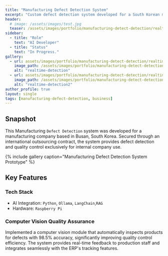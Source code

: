 ```yaml
---
title: "Manufacturing Defect Detection System"
excerpt: "Custom defect detection system developed for a South Korean manufacturing firm via international outsourcing contract"
header:
  # image: /assets/images/test.jpg
  teaser: /assets/images/portfolio/manufacturing-detect-detection/realtime-detection.png
sidebar:
  - title: "Role"
    text: "AI Developer"
  - title: "Status"
    text: "In Progress."
gallery:
  - url: assets/images/portfolio/manufacturing-detect-detection/realtime-detection.png
    image_path: /assets/images/portfolio/manufacturing-detect-detection/realtime-detection.png
    alt: "realtime-detection" 
  - url: assets/images/portfolio/manufacturing-detect-detection/realtime-detection2.png
    image_path: /assets/images/portfolio/manufacturing-detect-detection/realtime-detection2.png
    alt: "realtime-detection2"     
author_profile: true
layout: single
tags: [manufacturing-defect-detection, business]
---
```



## Snapshot  
This Manufacturing `Defect Detection` system was developed for a manufacturing company based in Busan, South Korea. Secured through an international outsourcing contract, the system provides defect detection and quality control exclusively for internal company use.

{% include gallery caption="Manufacturing Defect Detection System Prototype" %}

## Key Features

### Tech Stack
- AI Integration: `Python`, `Ollama`, `LangChain`,`RAG` 
- Hardware: `Raspberry Pi`

### Computer Vision Quality Assurance

Implemented a computer vision module that automatically inspects products for defects with 98.5% accuracy, significantly improving quality control efficiency. The system provides real-time feedback to production staff and integrates seamlessly with the ERP's tracking features.